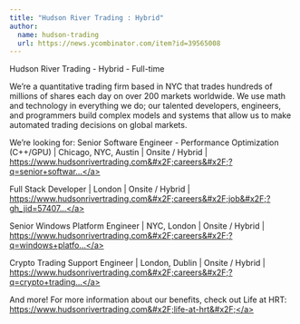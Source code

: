 ```yaml
---
title: "Hudson River Trading : Hybrid"
author:
  name: hudson-trading
  url: https://news.ycombinator.com/item?id=39565008
---
```

Hudson River Trading - Hybrid - Full-time

We’re a quantitative trading firm based in NYC that trades hundreds of millions of shares each day on over 200 markets worldwide. We use math and technology in everything we do; our talented developers, engineers, and programmers build complex models and systems that allow us to make automated trading decisions on global markets.

We’re looking for: 
Senior Software Engineer - Performance Optimization (C++&#x2F;GPU) | Chicago, NYC, Austin | Onsite &#x2F; Hybrid | <a href="https:&#x2F;&#x2F;www.hudsonrivertrading.com&#x2F;careers&#x2F;?q=senior+software+engineer&amp;gh_src=ca07bf8d1us" rel="nofollow">https:&#x2F;&#x2F;www.hudsonrivertrading.com&#x2F;careers&#x2F;?q=senior+softwar...</a>

Full Stack Developer | London | Onsite &#x2F; Hybrid | <a href="https:&#x2F;&#x2F;www.hudsonrivertrading.com&#x2F;careers&#x2F;job&#x2F;?gh_jid=5740730&amp;req_id=462&amp;gh_src=ca07bf8d1us" rel="nofollow">https:&#x2F;&#x2F;www.hudsonrivertrading.com&#x2F;careers&#x2F;job&#x2F;?gh_jid=57407...</a>

Senior Windows Platform Engineer | NYC, London | Onsite &#x2F; Hybrid | <a href="https:&#x2F;&#x2F;www.hudsonrivertrading.com&#x2F;careers&#x2F;?q=windows+platform+engineer&amp;gh_src=ca07bf8d1us" rel="nofollow">https:&#x2F;&#x2F;www.hudsonrivertrading.com&#x2F;careers&#x2F;?q=windows+platfo...</a>

Crypto Trading Support Engineer | London, Dublin | Onsite &#x2F; Hybrid | <a href="https:&#x2F;&#x2F;www.hudsonrivertrading.com&#x2F;careers&#x2F;?q=crypto+trading+support+engineer&amp;gh_src=ca07bf8d1us" rel="nofollow">https:&#x2F;&#x2F;www.hudsonrivertrading.com&#x2F;careers&#x2F;?q=crypto+trading...</a>

And more! For more information about our benefits, check out Life at HRT: <a href="https:&#x2F;&#x2F;www.hudsonrivertrading.com&#x2F;life-at-hrt&#x2F;" rel="nofollow">https:&#x2F;&#x2F;www.hudsonrivertrading.com&#x2F;life-at-hrt&#x2F;</a>
